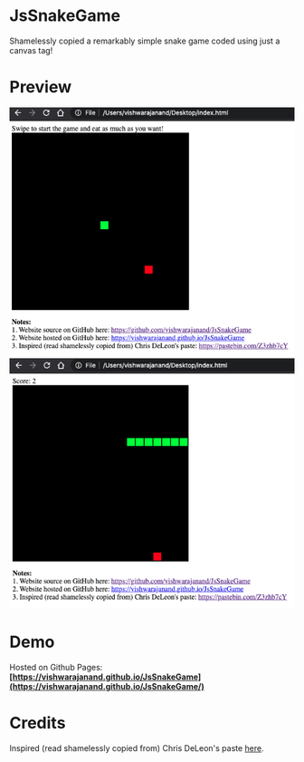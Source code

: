 # JsSnakeGame
Shamelessly copied a remarkably simple snake game coded using just a canvas tag!

# Preview

![Preview](https://github.com/vishwarajanand/JsSnakeGame/blob/main/demos/game_start.png?raw=true "Game Start")
![Preview](https://github.com/vishwarajanand/JsSnakeGame/blob/main/demos/game_play.png?raw=true "Game Play")

# Demo
Hosted on Github Pages:
**[https://vishwarajanand.github.io/JsSnakeGame](https://vishwarajanand.github.io/JsSnakeGame/)**

# Credits
Inspired (read shamelessly copied from) Chris DeLeon's paste [here](https://pastebin.com/Z3zhb7cY).
